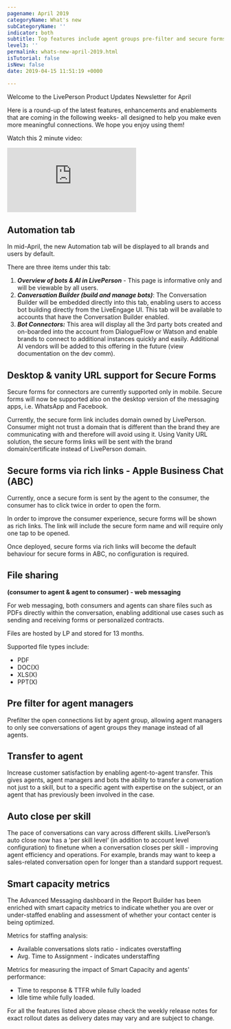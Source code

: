 ```yaml
---
pagename: April 2019
categoryName: What's new
subCategoryName: ''
indicator: both
subtitle: Top features include agent groups pre-filter and secure forms for desktop
level3: ''
permalink: whats-new-april-2019.html
isTutorial: false
isNew: false
date: 2019-04-15 11:51:19 +0000

---
```

Welcome to the LivePerson Product Updates Newsletter for April

Here is a round-up of the latest features, enhancements and enablements that are coming in the following weeks- all designed to help you make even more meaningful connections. We hope you enjoy using them!

Watch this 2 minute video:

<iframe style="max-width: 750px;" src="https://player.vimeo.com/video/330464670" frameborder="0" webkitallowfullscreen mozallowfullscreen allowfullscreen></iframe>

## Automation tab

In mid-April, the new Automation tab will be displayed to all brands and users by default.

There are three items under this tab:

1. **_Overview of bots & AI in LivePerson_** - This page is informative only and will be viewable by all users.
2. **_Conversation Builder (build and manage bots)_**: The Conversation Builder will be embedded directly into this tab, enabling users to access bot building directly from the LiveEngage UI. This tab will be available to accounts that have the Conversation Builder enabled.
3. **_Bot Connectors:_** This area will display all the 3rd party bots created and on-boarded into the account from DialogueFlow or Watson and enable brands to connect to additional instances quickly and easily. Additional AI vendors will be added to this offering in the future (view documentation on the dev comm).

## Desktop & vanity URL support for Secure Forms

Secure forms for connectors are currently supported only in mobile. Secure forms will now be supported also on the desktop version of the messaging apps, i.e. WhatsApp and Facebook.

Currently, the secure form link includes domain owned by LivePerson. Consumer might not trust a domain that is different than the brand they are communicating with and therefore will avoid using it. Using Vanity URL solution, the secure forms links will be sent with the brand domain/certificate instead of LivePerson domain.

## Secure forms via rich links - Apple Business Chat (ABC)

Currently, once a secure form is sent by the agent to the consumer, the consumer has to click twice in order to open the form.

In order to improve the consumer experience, secure forms will be shown as rich links. The link will include the secure form name and will require only one tap to be opened.

Once deployed, secure forms via rich links will become the default behaviour for secure forms in ABC, no configuration is required.

## File sharing

**(consumer to agent & agent to consumer) - web messaging**

For web messaging, both consumers and agents can share files such as PDFs directly within the conversation, enabling additional use cases such as sending and receiving forms or personalized contracts.

Files are hosted by LP and stored for 13 months.

Supported file types include:

* PDF
* DOC(X)
* XLS(X)
* PPT(X)

## Pre filter for agent managers

Prefilter the open connections list by agent group, allowing agent managers to only see conversations of agent groups they manage instead of all agents.

## Transfer to agent

Increase customer satisfaction by enabling agent-to-agent transfer. This gives agents, agent managers and bots the ability to transfer a conversation not just to a skill, but to a specific agent with expertise on the subject, or an agent that has previously been involved in the case.

## Auto close per skill

The pace of conversations can vary across different skills. LivePerson’s auto close now has a ‘per skill level’ (in addition to account level configuration) to finetune when a conversation closes per skill - improving agent efficiency and operations. For example, brands may want to keep a sales-related conversation open for longer than a standard support request.

## Smart capacity metrics

The Advanced Messaging dashboard in the Report Builder has been enriched with smart capacity metrics to indicate whether you are over or under-staffed enabling and assessment of whether your contact center is being optimized.

Metrics for staffing analysis:

* Available conversations slots ratio - indicates overstaffing
* Avg. Time to Assignment - indicates understaffing

Metrics for measuring the impact of Smart Capacity and agents' performance:

* Time to response & TTFR while fully loaded
* Idle time while fully loaded.

For all the features listed above please check the weekly release notes for exact rollout dates as delivery dates may vary and are subject to change.
